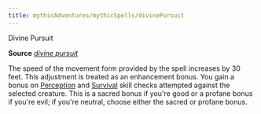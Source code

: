 ```yaml
---
title: mythicAdventures/mythicSpells/divinePursuit
---
```

Divine Pursuit

**Source** [_divine pursuit_](ultimateMagic/spells/divinePursuit.md#_divine-pursuit)

The speed of the movement form provided by the spell increases by 30 feet. This adjustment is treated as an enhancement bonus. You gain a bonus on [Perception](skills/perception.md#_perception) and [Survival](skills/survival.md#_survival) skill checks attempted against the selected creature. This is a sacred bonus if you're good or a profane bonus if you're evil; if you're neutral, choose either the sacred or profane bonus.

